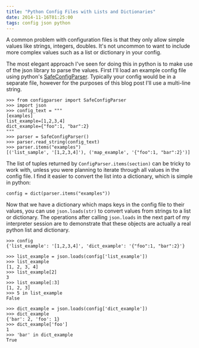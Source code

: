 ```yaml
---
title: "Python Config Files with Lists and Dictionaries"
date: 2014-11-16T01:25:00
tags: config json python
---
```

A common problem with configuration files is that they only allow simple values like strings, integers, doubles. It's not uncommon to want to include more complex values such as a list or dictionary in your config.

The most elegant approach I've seen for doing this in python is to make use of the json library to parse the values. First I'll load an example config file using python's [SafeConfigParser](https://docs.python.org/3/library/configparser.html). Typically your config would be in a separate file, however for the purposes of this blog post I'll use a multi-line string.

```
>>> from configparser import SafeConfigParser
>>> import json
>>> config_text = """
[examples]
list_example=[1,2,3,4]
dict_example={"foo":1, "bar":2}
"""
>>> parser = SafeConfigParser()
>>> parser.read_string(config_text)
>>> parser.items("examples")
[('list_sample', '[1,2,3,4]'), ('map_example', '{"foo":1, "bar":2}')]
```

The list of tuples returned by `ConfigParser.items(section)` can be tricky to work with, unless you were planning to iterate through all values in the config file. I find it easier to convert the list into a dictionary, which is simple in python:

`config = dict(parser.items("examples"))`

Now that we have a dictionary which maps keys in the config file to their values, you can use `json.loads(str)` to convert values from strings to a list or dictionary. The operations after calling `json.loads` in the next part of my interpreter session are to demonstrate that these objects are actually a real python list and dictionary.

```
>>> config
{'list_example': '[1,2,3,4]', 'dict_example': '{"foo":1, "bar":2}'}

>>> list_example = json.loads(config['list_example'])
>>> list_example
[1, 2, 3, 4]
>>> list_example[2]
3
>>> list_example[:3]
[1, 2, 3]
>>> 5 in list_example
False

>>> dict_example = json.loads(config['dict_example'])
>>> dict_example
{'bar': 2, 'foo': 1}
>>> dict_example['foo']
1
>>> 'bar' in dict_example
True
```